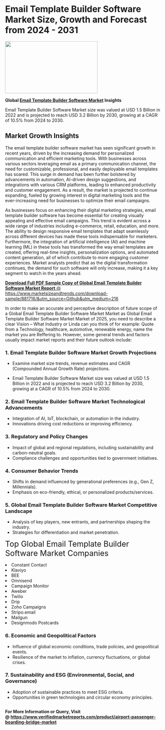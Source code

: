<H1>Email Template Builder Software Market Size, Growth and Forecast from 2024 - 2031</H1><img class="aligncenter size-medium wp-image-584254" src="https://thirdeyenews.in/wp-content/uploads/2024/09/Global-Market-Research-300x168.jpeg" alt="" width="300" height="168" /><p><strong>Global&nbsp;<a href="https://www.marketsizeandtrends.com/download-sample/881716/&amp;utm_source=Github&utm_medium=216">Email Template Builder Software Market</a> Insights</strong></p><p>Email Template Builder Software Market size was valued at USD 1.5 Billion in 2022 and is projected to reach USD 3.2 Billion by 2030, growing at a CAGR of 10.5% from 2024 to 2030.</p><p><!DOCTYPE html> <html lang="en"> <head> <meta charset="UTF-8"> <meta name="viewport" content="width=device-width, initial-scale=1.0"> <title>Market Growth Insights</title> </head> <body> <h2>Market Growth Insights</h2> <p>The email template builder software market has seen significant growth in recent years, driven by the increasing demand for personalized communication and efficient marketing tools. With businesses across various sectors leveraging email as a primary communication channel, the need for customizable, professional, and easily deployable email templates has soared. This surge in demand has been further bolstered by advancements in automation, AI-driven design suggestions, and integrations with various CRM platforms, leading to enhanced productivity and customer engagement. As a result, the market is projected to continue expanding, fueled by growing interest in digital marketing tools and the ever-increasing need for businesses to optimize their email campaigns.</p> <p><a href="download-sample-link"></a></p> <p>As businesses focus on enhancing their digital marketing strategies, email template builder software has become essential for creating visually appealing and effective email campaigns. This trend is evident across a wide range of industries including e-commerce, retail, education, and more. The ability to design responsive email templates that adapt seamlessly across different devices has made these tools indispensable for marketers. Furthermore, the integration of artificial intelligence (AI) and machine learning (ML) in these tools has transformed the way email templates are created, offering real-time insights, personalization options, and automated content generation, all of which contribute to more engaging customer experiences. Market analysts predict that as the digital transformation continues, the demand for such software will only increase, making it a key segment to watch in the years ahead.</p> <p><a href="get-more-info-link"></p><p><span class=""><strong>Download Full PDF Sample Copy of Global Email Template Builder Software Market Report</strong> @ <a href="https://www.marketsizeandtrends.com/download-sample/881716/&amp;utm_source=Github&utm_medium=216" target="_blank">https://www.marketsizeandtrends.com/download-sample/881716/&amp;utm_source=Github&utm_medium=216</a></span></p><p>In order to make an accurate and perceptive description of future scope of a Global&nbsp;Email Template Builder Software Market Market as Global&nbsp;Email Template Builder Software Market Market of 2025, you need to describe a clear Vision &ndash; What Industry or Linda can you think of for example: Quote from a Technology, healthcare, automotive, renewable energy, name the market you are Reffering to. However, some general trends and factors usually impact market reports and their future outlook include:</p><h3>1.&nbsp;<strong>Email Template Builder Software Market Growth Projections</strong></h3><ul><li>Examine market size trends, revenue estimates and CAGR (Compounded Annual Growth Rate) projections.</li><li><p>Email Template Builder Software Market size was valued at USD 1.5 Billion in 2022 and is projected to reach USD 3.2 Billion by 2030, growing at a CAGR of 10.5% from 2024 to 2030.</p></li></ul><h3>2.&nbsp;<strong>Email Template Builder Software Market Technological Advancements</strong></h3><ul><li>Integration of AI, IoT, blockchain, or automation in the industry.</li><li>Innovations driving cost reductions or improving efficiency.</li></ul><h3>3.&nbsp;<strong>Regulatory and Policy Changes</strong></h3><ul><li>Impact of global and regional regulations, including sustainability and carbon-neutral goals.</li><li>Compliance challenges and opportunities tied to government initiatives.</li></ul><h3>4.&nbsp;<strong>Consumer Behavior Trends</strong></h3><ul><li>Shifts in demand influenced by generational preferences (e.g., Gen Z, Millennials).</li><li>Emphasis on eco-friendly, ethical, or personalized products/services.</li></ul><h3>5.&nbsp;<strong>Global Email Template Builder Software Market Competitive Landscape</strong></h3><ul><li>Analysis of key players, new entrants, and partnerships shaping the industry.</li><li>Strategies for differentiation and market penetration.</li></ul><p data-pm-slice="1 1 []"><span style="color: inherit; font-family: inherit; font-size: 25px;">Top Global Email Template Builder Software Market Companies</span></p><div class="" data-test-id=""><p><li>Constant Contact</li><li> Klaviyo</li><li> BEE</li><li> Omnisend</li><li> Campaign Monitor</li><li> Aweber</li><li> Twilio</li><li> Drip</li><li> Zoho Campaigns</li><li> Stripo.email</li><li> Mailgun</li><li> Designmodo Postcards</li></p></div><h3>6.&nbsp;<strong>Economic and Geopolitical Factors</strong></h3><ul><li>Influence of global economic conditions, trade policies, and geopolitical events.</li><li>Resilience of the market to inflation, currency fluctuations, or global crises.</li></ul><h3>7.&nbsp;<strong>Sustainability and ESG (Environmental, Social, and Governance)</strong></h3><ul><li>Adoption of sustainable practices to meet ESG criteria.</li><li>Opportunities in green technologies and circular economy principles.</li></ul><h2><strong style="font-size: 14px;">For More Information or Query, Visit @&nbsp;</strong><a style="background-color: #ffffff; font-size: 14px;" href="https://www.marketsizeandtrends.com/report/email-template-builder-software-market/" target="_blank">https://www.verifiedmarketreports.com/product/airport-passenger-boarding-bridge-market</a></h2>
